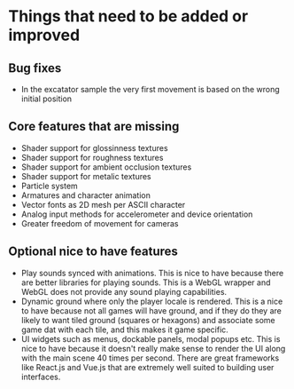 # Things that need to be added or improved

## Bug fixes
* In the excatator sample the very first movement is based on the wrong initial position

## Core features that are missing
* Shader support for glossinness textures
* Shader support for roughness textures
* Shader support for ambient occlusion textures
* Shader support for metalic textures
* Particle system
* Armatures and character animation
* Vector fonts as 2D mesh per ASCII character
* Analog input methods for accelerometer and device orientation
* Greater freedom of movement for cameras

## Optional nice to have features
* Play sounds synced with animations. This is nice to have because there are better libraries for playing sounds. This is a WebGL wrapper and WebGL does not provide any sound playing capabilities.
* Dynamic ground where only the player locale is rendered. This is a nice to have because not all games will have ground, and if they do they are likely to want tiled ground (squares or hexagons) and associate some game dat with each tile, and this makes it game specific.
* UI widgets such as menus, dockable panels, modal popups etc. This is nice to have because it doesn't really make sense to render the UI along with the main scene 40 times per second. There are great frameworks like React.js and Vue.js that are extremely well suited to building user interfaces.